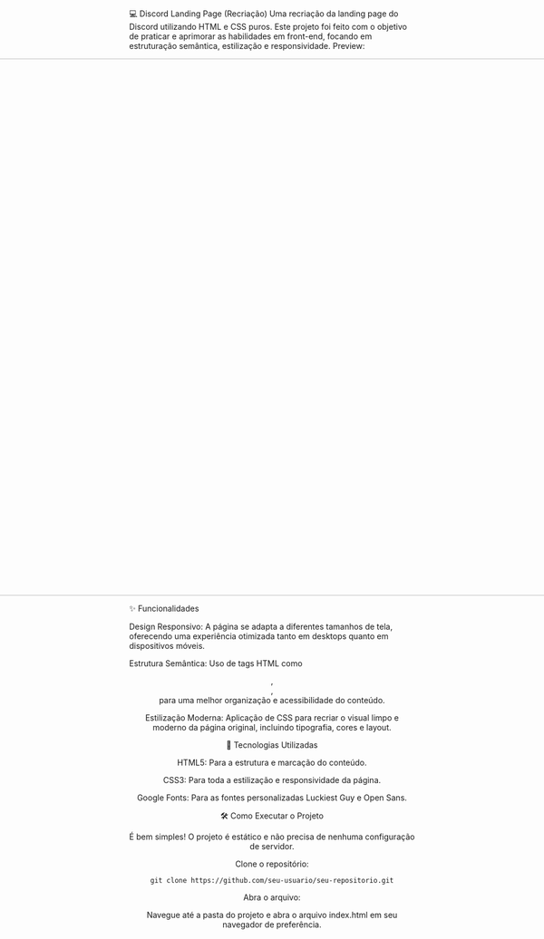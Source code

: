 💻 Discord Landing Page (Recriação)
Uma recriação da landing page do Discord utilizando HTML e CSS puros. Este projeto foi feito com o objetivo de praticar e aprimorar as habilidades em front-end, focando em estruturação semântica, estilização e responsividade.
Preview:
<div style="display: flex; justify-content: center; align-items: flex-start; gap: 20px;">
  <div style="flex: 1;">
<img width="1911" height="948" alt="Captura de tela 2025-08-26 210126" src="https://github.com/user-attachments/assets/a729f65c-83cf-4cee-be59-cc298c0dd7f9" />
</div>
<img width="633" height="948" alt="Captura de tela 2025-08-26 210104" src="https://github.com/user-attachments/assets/47b08534-2b00-4c6e-a38f-4b13d16a1ae2" />
</div>
</div>

✨ Funcionalidades

Design Responsivo: A página se adapta a diferentes tamanhos de tela, oferecendo uma experiência otimizada tanto em desktops quanto em dispositivos móveis.

Estrutura Semântica: Uso de tags HTML como <header>, <section>, <footer> para uma melhor organização e acessibilidade do conteúdo.

Estilização Moderna: Aplicação de CSS para recriar o visual limpo e moderno da página original, incluindo tipografia, cores e layout.

🚀 Tecnologias Utilizadas

HTML5: Para a estrutura e marcação do conteúdo.

CSS3: Para toda a estilização e responsividade da página.

Google Fonts: Para as fontes personalizadas Luckiest Guy e Open Sans.

🛠️ Como Executar o Projeto

É bem simples! O projeto é estático e não precisa de nenhuma configuração de servidor.

Clone o repositório:

```git clone https://github.com/seu-usuario/seu-repositorio.git```

Abra o arquivo:

Navegue até a pasta do projeto e abra o arquivo index.html em seu navegador de preferência.
